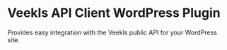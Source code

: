 # Veekls API Client WordPress Plugin

Provides easy integration with the Veekls public API for your WordPress site.
